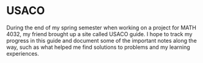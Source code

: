 # USACO

During the end of my spring semester when working on a project for MATH 4032, my friend brought up a site called USACO guide. I hope to track my progress in this guide and document some of the important notes along the way, such as what helped me find solutions to problems and my learning experiences. 